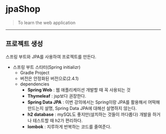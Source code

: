 # jpaShop
> To learn the web application
----------------------
## 프로젝트 생성
스프링 부트와 JPA를 사용하여 프로젝트를 만든다.
- 스프링 부트 스타터(Spring initializr)
  - Gradle Project
  - 버전은 안정화된 버전으로(2.4.1)
  - dependencies
    - **Spring Web** : 웹 애플리케이션 개발할 때 꼭 사용되는 것
     - **Thymeleaf** : jsp보다 권장한다.
    - **Spring Data JPA** : 이번 강의에서는 Spring이랑 JPA를 활용해서 어떡해 만드는지 설명, Spring Data JPA에 대해선 설명하지 않는다.
    - **h2 database** : mySQL도 좋지만(설치하는 것들이 까다롭다) 개발을 하거나 테스트할 때 h2가 편리하다.
    - **lombok** : 지루하게 반복하는 코드를 줄여준다.
